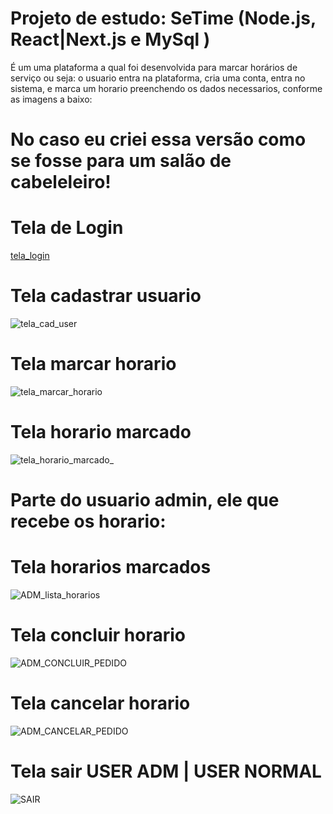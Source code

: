 # Projeto de estudo: SeTime (Node.js, React|Next.js e MySql )
  
  É um uma plataforma a qual foi desenvolvida para marcar horários de serviço ou seja:
    o usuario entra na plataforma, 
    cria uma conta, 
    entra no sistema, 
    e marca um horario preenchendo os dados necessarios, conforme as imagens a baixo:
 
# No caso eu criei essa versão como se fosse para um salão de cabeleleiro!

# Tela de Login
[tela_login](https://user-images.githubusercontent.com/36746073/175696113-cd3f3c5d-1376-45f3-9aa9-6843a55c7381.png)

# Tela cadastrar usuario
![tela_cad_user](https://user-images.githubusercontent.com/36746073/175696164-59d42450-eb62-4367-bf9a-8a0bc53832e4.png)

# Tela marcar horario
![tela_marcar_horario](https://user-images.githubusercontent.com/36746073/175696182-8970acca-c802-42bf-9938-a81e062e9c4b.png)

# Tela horario marcado
![tela_horario_marcado_](https://user-images.githubusercontent.com/36746073/175696208-3d987778-6c99-4987-b62b-5210e42310d7.png)

# Parte do usuario admin, ele que recebe os horario:

# Tela horarios marcados
![ADM_lista_horarios](https://user-images.githubusercontent.com/36746073/175696357-8622568e-d36d-4667-8908-7629f2df96a0.png)

# Tela concluir horario
![ADM_CONCLUIR_PEDIDO](https://user-images.githubusercontent.com/36746073/175696368-37092aaf-4a1b-4ba3-bff2-2e0d35d9ae17.png)

# Tela cancelar horario
![ADM_CANCELAR_PEDIDO](https://user-images.githubusercontent.com/36746073/175696371-445c216d-229e-4aa3-a613-da7104d18c2f.png)

# Tela sair USER ADM | USER NORMAL
![SAIR](https://user-images.githubusercontent.com/36746073/175696380-da0ff985-d08c-47a7-9f68-e3e5620d4b26.png)
